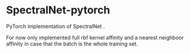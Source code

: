 # SpectralNet-pytorch
PyTorch implementation of SpectralNet <a href="https://arxiv.org/abs/1801.01587"></a>.

For now only implemented full rbf kernel affinity and a nearest neighboor affinity in case that the batch is the whole training set.
